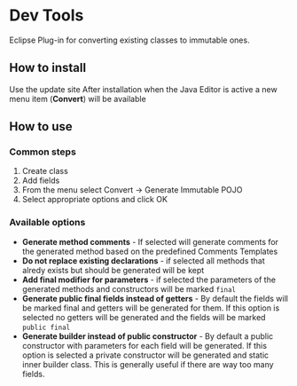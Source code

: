# Dev Tools
Eclipse Plug-in for converting existing classes to immutable ones.

## How to install
Use the update site
After installation when the Java Editor is active a new menu item (**Convert**) will be available

## How to use

### Common steps
1. Create class
2. Add fields
3. From the menu select Convert -> Generate Immutable POJO
4. Select appropriate options and click OK

### Available options
 - **Generate method comments** - If selected will generate comments for the generated method based on the predefined Comments Templates
 - **Do not replace existing declarations** - if selected all methods that alredy exists but should be generated will be kept
 - **Add final modifier for parameters** - if selected the parameters of the generated methods and constructors will be marked `final`
 - **Generate public final fields instead of getters** - By default the fields will be marked final and getters will be generated for them. If this option is selected no getters will be generated and the fields will be marked `public final`
 - **Generate builder instead of public constructor** - By default a public constructor with parameters for each field will be generated. If this option is selected a private constructor will be generated and static inner builder class. This is generally useful if there are way too many fields.
